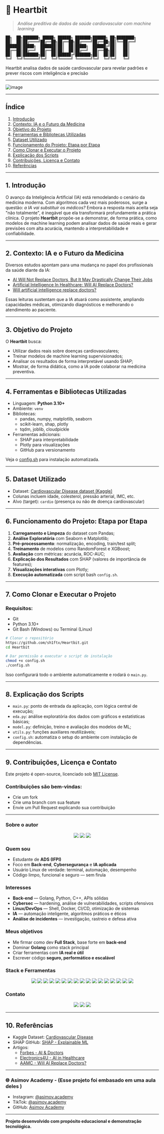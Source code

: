 # 🧬 Heartbit

> *Análise preditiva de dados de saúde cardiovascular com machine learning*

```
██╗  ██╗███████╗ █████╗ ██████╗ ███████╗██████╗ ██╗████████╗
██║  ██║██╔════╝██╔══██╗██╔══██╗██╔════╝██╔══██╗██║╚══██╔══╝
███████║█████╗  ███████║██║  ██║█████╗  ██████╔╝██║   ██║   
██╔══██║██╔══╝  ██╔══██║██║  ██║██╔══╝  ██╔══██╗██║   ██║   
██║  ██║███████╗██║  ██║██████╔╝███████╗██║  ██║██║   ██║   
╚═╝  ╚═╝╚══════╝╚═╝  ╚═╝╚═════╝ ╚══════╝╚═╝  ╚═╝╚═╝   ╚═╝   
```

 Heartbit analisa dados de saúde cardiovascular para revelar padrões e prever riscos com inteligência e precisão

---

![image](https://github.com/user-attachments/assets/16c0b477-cb15-41a0-8e9c-897ecf3d2f69)

---

## Índice

1. [Introdução](#1-introdução)
2. [Contexto: IA e o Futuro da Medicina](#2-contexto-ia-e-o-futuro-da-medicina)
3. [Objetivo do Projeto](#3-objetivo-do-projeto)
4. [Ferramentas e Bibliotecas Utilizadas](#4-ferramentas-e-bibliotecas-utilizadas)
5. [Dataset Utilizado](#5-dataset-utilizado)
6. [Funcionamento do Projeto: Etapa por Etapa](#6-funcionamento-do-projeto-etapa-por-etapa)
7. [Como Clonar e Executar o Projeto](#7-como-clonar-e-executar-o-projeto)
8. [Explicação dos Scripts](#8-explicação-dos-scripts)
9. [Contribuições, Licença e Contato](#9-contribuições-licença-e-contato)
10. [Referências](#10-referências)

---

## 1. Introdução

O avanço da Inteligência Artificial (IA) está remodelando o cenário da medicina moderna. Com algoritmos cada vez mais poderosos, surge a questão: *a IA vai substituir os médicos?* Embora a resposta mais aceita seja "não totalmente", é inegável que ela transformará profundamente a prática clínica. O projeto **Heartbit** propõe-se a demonstrar, de forma prática, como modelos de machine learning podem analisar dados de saúde reais e gerar previsões com alta acurácia, mantendo a interpretabilidade e confiabilidade.

---

## 2. Contexto: IA e o Futuro da Medicina

Diversos estudos apontam para uma mudança no papel dos profissionais da saúde diante da IA:

- [AI Will Not Replace Doctors, But It May Drastically Change Their Jobs](https://www.forbes.com/sites/forbestechcouncil/2022/11/18/ai-will-not-replace-doctors-but-it-may-drastically-change-their-jobs/)
- [Artificial Intelligence In Healthcare: Will AI Replace Doctors?](https://www.electronicsforu.com/technology-trends/tech-focus/artificial-intelligence-healthcare-replace-doctors)
- [Will artificial intelligence replace doctors?](https://www.aamc.org/news-insights/will-artificial-intelligence-replace-doctors)

Essas leituras sustentam que a IA atuará como assistente, ampliando capacidades médicas, otimizando diagnósticos e melhorando o atendimento ao paciente.

---

## 3. Objetivo do Projeto

O **Heartbit** busca:

- Utilizar dados reais sobre doenças cardiovasculares;
- Treinar modelos de machine learning supervisionados;
- Analisar os resultados de forma interpretável usando SHAP;
- Mostrar, de forma didática, como a IA pode colaborar na medicina preventiva.

---

## 4. Ferramentas e Bibliotecas Utilizadas

- Linguagem: **Python 3.10+**
- Ambiente: `venv`
- Bibliotecas:
  - pandas, numpy, matplotlib, seaborn
  - scikit-learn, shap, plotly
  - tqdm, joblib, cloudpickle
- Ferramentas adicionais:
  - SHAP para interpretabilidade
  - Plotly para visualizações
  - GitHub para versionamento

Veja o [config.sh](./config.sh) para instalação automatizada.

---

## 5. Dataset Utilizado

- Dataset: [Cardiovascular Disease dataset (Kaggle)](https://www.kaggle.com/sulianova/cardiovascular-disease-dataset)
- Colunas incluem idade, colesterol, pressão arterial, IMC, etc.
- Alvo (target): `cardio` (presença ou não de doença cardiovascular)

---

## 6. Funcionamento do Projeto: Etapa por Etapa

1. **Carregamento e Limpeza** do dataset com Pandas;
2. **Análise Exploratória** com Seaborn e Matplotlib;
3. **Pré-processamento**: normalização, encoding, train/test split;
4. **Treinamento** de modelos como RandomForest e XGBoost;
5. **Avaliação** com métricas: acurácia, ROC-AUC;
6. **Explicação dos Resultados** com SHAP (valores de importância de features);
7. **Visualizações interativas** com Plotly;
8. **Execução automatizada** com script bash `config.sh`.

---

## 7. Como Clonar e Executar o Projeto

### Requisitos:
- Git
- Python 3.10+
- Git Bash (Windows) ou Terminal (Linux)

```bash
# Clonar o repositório
https://github.com/sh1ftx/Heartbit.git
cd Heartbit

# Dar permissão e executar o script de instalação
chmod +x config.sh
./config.sh
```

Isso configurará todo o ambiente automaticamente e rodará o `main.py`.

---

## 8. Explicação dos Scripts

- `main.py`: ponto de entrada da aplicação, com lógica central de execução;
- `eda.py`: análise exploratória dos dados com gráficos e estatísticas básicas;
- `model.py`: definição, treino e avaliação dos modelos de ML;
- `utils.py`: funções auxiliares reutilizáveis;
- `config.sh`: automatiza o setup do ambiente com instalação de dependências.

---

## 9. Contribuições, Licença e Contato

Este projeto é open-source, licenciado sob [MIT License](LICENSE).

### Contribuições são bem-vindas:
- Crie um fork
- Crie uma branch com sua feature
- Envie um Pull Request explicando sua contribuição

---

### Sobre o autor

<div align="center">
  <img src="https://img.shields.io/badge/Linux%20User-1d232e?style=flat-square&logo=linux&logoColor=6AFFA0"/>
  <img src="https://img.shields.io/badge/Full%20Stack%20em%20andamento-1d232e?style=flat-square&logo=javascript&logoColor=6AFFA0"/>
  <img src="https://img.shields.io/badge/Cybersegurança-1d232e?style=flat-square&logo=hackthebox&logoColor=6AFFA0"/>
</div>

### Quem sou

- Estudante de **ADS (IFPI)**  
- Foco em **Back-end**, **Cybersegurança** e **IA aplicada**  
- Usuário Linux de verdade: terminal, automação, desempenho  
- Código limpo, funcional e seguro — sem firula  

### Interesses

- **Back-end** — Golang, Python, C++, APIs sólidas  
- **Cybersec** — hardening, análise de vulnerabilidades, scripts ofensivos  
- **Linux/DevOps** — Shell, Docker, CI/CD, otimização de sistemas  
- **IA** — automação inteligente, algoritmos práticos e éticos  
- **Análise de incidentes** — investigação, rastreio e defesa ativa  

### Meus objetivos

- Me firmar como dev **Full Stack**, base forte em **back-end**  
- Dominar **Golang** como stack principal  
- Criar ferramentas com **IA real e útil**  
- Escrever código **seguro, performático e escalável**  

### Stack e Ferramentas

<p align="center">
  <img src="https://img.shields.io/badge/Golang-1d232e?style=for-the-badge&logo=go&logoColor=6AFFA0" />
  <img src="https://img.shields.io/badge/Python-1d232e?style=for-the-badge&logo=python&logoColor=6AFFA0" />
  <img src="https://img.shields.io/badge/C++-1d232e?style=for-the-badge&logo=c%2B%2B&logoColor=6AFFA0" />
  <img src="https://img.shields.io/badge/JavaScript-1d232e?style=for-the-badge&logo=javascript&logoColor=6AFFA0" />
  <img src="https://img.shields.io/badge/TypeScript-1d232e?style=for-the-badge&logo=typescript&logoColor=6AFFA0" />
  <img src="https://img.shields.io/badge/React-1d232e?style=for-the-badge&logo=react&logoColor=6AFFA0" />
  <img src="https://img.shields.io/badge/TensorFlow-1d232e?style=for-the-badge&logo=tensorflow&logoColor=6AFFA0" />
  <img src="https://img.shields.io/badge/Linux-1d232e?style=for-the-badge&logo=linux&logoColor=6AFFA0" />
  <img src="https://img.shields.io/badge/Arch%20Linux-1d232e?style=for-the-badge&logo=archlinux&logoColor=6AFFA0" />
  <img src="https://img.shields.io/badge/Hyprland-1d232e?style=for-the-badge&logo=neovim&logoColor=6AFFA0" />
  <img src="https://img.shields.io/badge/Kali%20Linux-1d232e?style=for-the-badge&logo=kalilinux&logoColor=6AFFA0" />
  <img src="https://img.shields.io/badge/Fedora-1d232e?style=for-the-badge&logo=fedora&logoColor=6AFFA0" />
  <img src="https://img.shields.io/badge/Manjaro-1d232e?style=for-the-badge&logo=manjaro&logoColor=6AFFA0" />
  <img src="https://img.shields.io/badge/Docker-1d232e?style=for-the-badge&logo=docker&logoColor=6AFFA0" />
  <img src="https://img.shields.io/badge/Bash-1d232e?style=for-the-badge&logo=gnubash&logoColor=6AFFA0" />
  <img src="https://img.shields.io/badge/GitHub-1d232e?style=for-the-badge&logo=github&logoColor=6AFFA0" />
  <img src="https://img.shields.io/badge/VSCode-1d232e?style=for-the-badge&logo=visualstudiocode&logoColor=6AFFA0" />
</p>

### Contato

<p align="center">
  <a href="mailto:ivankayki72@gmail.com"><img src="https://img.shields.io/badge/Gmail-1d232e?style=for-the-badge&logo=gmail&logoColor=6AFFA0"></a>
  <a href="https://www.linkedin.com/in/kayki-de-sousa-5a33292b3/"><img src="https://img.shields.io/badge/LinkedIn-1d232e?style=for-the-badge&logo=linkedin&logoColor=6AFFA0"></a>
  <a href="https://www.twitch.tv/sh1ft7172"><img src="https://img.shields.io/badge/Twitch-1d232e?style=for-the-badge&logo=twitch&logoColor=6AFFA0"></a>
</p>

---

## 10. Referências

- Kaggle Dataset: [Cardiovascular Disease](https://www.kaggle.com/sulianova/cardiovascular-disease-dataset)
- SHAP GitHub: [SHAP - Explainable ML](https://github.com/slundberg/shap)
- Artigos:
  - [Forbes - AI & Doctors](https://www.forbes.com/sites/forbestechcouncil/2022/11/18/ai-will-not-replace-doctors-but-it-may-drastically-change-their-jobs/)
  - [Electronics4U - AI in Healthcare](https://www.electronicsforu.com/technology-trends/tech-focus/artificial-intelligence-healthcare-replace-doctors)
  - [AAMC - Will AI Replace Doctors?](https://www.aamc.org/news-insights/will-artificial-intelligence-replace-doctors)

---

### 🌐 Asimov Academy - (Esse projeto foi embasado em uma aula deles )

- Instagram: [@asimov.academy](https://www.instagram.com/asimov.academy)
- TikTok: [@asimov.academy](https://www.tiktok.com/@asimov.academy)
- GitHub: [Asimov Academy](https://github.com/asimov-academy)

---

**Projeto desenvolvido com propósito educacional e demonstração tecnológica.**

